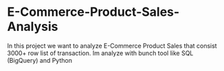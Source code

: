 # E-Commerce-Product-Sales-Analysis

In this project we want to analyze E-Commerce Product Sales that consist 3000+ row list of transaction. Im analyze with bunch tool like SQL (BigQuery) and Python

